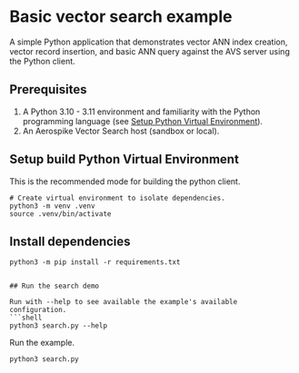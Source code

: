 # Basic vector search example

A simple Python application that demonstrates vector ANN index creation, 
vector record insertion, and basic ANN query against the AVS server using the Python client.

## Prerequisites

1. A Python 3.10 - 3.11 environment and familiarity with the Python programming language (see [Setup Python Virtual Environment](../prism-image-search/README.md#setup-python-virtual-environment)).
1. An Aerospike Vector Search host (sandbox or local).

## Setup build Python Virtual Environment

This is the recommended mode for building the python client.

```shell
# Create virtual environment to isolate dependencies.
python3 -m venv .venv
source .venv/bin/activate
```

## Install dependencies

```shell
python3 -m pip install -r requirements.txt
```

```

## Run the search demo

Run with --help to see available the example's available configuration.
```shell
python3 search.py --help
```

Run the example.
```shell
python3 search.py
```
